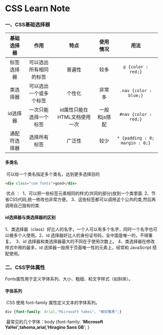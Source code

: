 # CSS Learn Note

### 一、CSS基础选择器

|  基础选择器  |          作用          |             特点             |   使用情况   |              用法              |
| :----------: | :--------------------: | :--------------------------: | :----------: | :----------------------------: |
|  标签选择器  | 可以选出所有相同的标签 |            普遍性            |     较多     |       `p {color : red;}`       |
|   类选择器   | 可以选出一个或多个标签 |            个性化            |    非常多    |     `.nav {color : blue;}`     |
|   id选择器   |  一次只能选择一个标签  | id属性只能在HTML文档使用一次 | 一般和js搭配 |     `#nav {color : red;}`      |
| 通配符选择器 |      选择所有标签      |            广泛性            |     较少     | `* {padding : 0; margin : 0;}` |

#### 多类名

​	可以给一个类名指定多个类名，达到更多选择目的

```html
<div class="com fonts">good</div>
```

​	优点 ：
​		1、可以把一些标签元素相同的样式(共同的部分)放到一个类里面.
​		2、节省CSS代码,统一修改也非常方便。
​		3、这些标签都可以调用这个公共的类,然后再调用自己独有的类.

#### id选择器与类选择器的区别
​		1、类选择器（class）好比人的名字，一个人可以有多个名字，同时一个名字也可以被多个人使用。
​		2、id 选择器好比人的身份证号码，全中国是唯一的，不得重复。
​		3、id 选择器和类选择器最大的不同在于使用次数上。
​		4、类选择器在修改样式中用的最多，id 选择器一般用于页面唯一性的元素上，经常和 JavaScript 搭配使用。

### 二、CSS字体属性

​	*Fonts*属性用于定义字体系列、大小、粗细、和文字样式（如斜体）。

#### 字体系列

​	CSS 使用 font-family 属性定义文本的字体系列。
```css
div {font-family: Arial,"Microsoft Yahei", "微软雅黑";}	
```

​	最常见的几个字体：body {font-family: '**Microsoft YaHei',tahoma,arial,'Hiragino Sans GB**'; }

